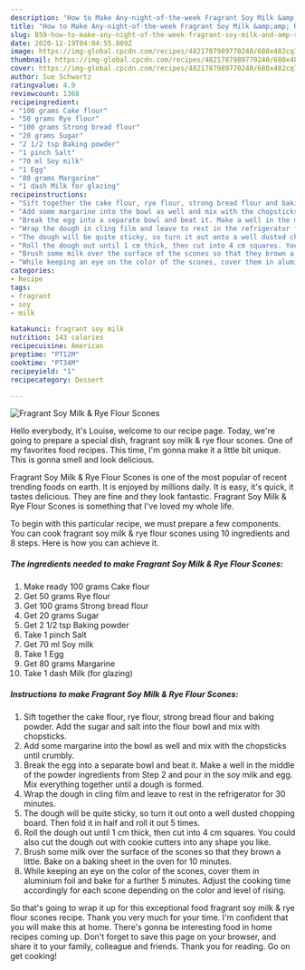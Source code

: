 ```yaml
---
description: "How to Make Any-night-of-the-week Fragrant Soy Milk &amp;amp; Rye Flour Scones"
title: "How to Make Any-night-of-the-week Fragrant Soy Milk &amp;amp; Rye Flour Scones"
slug: 859-how-to-make-any-night-of-the-week-fragrant-soy-milk-and-amp-rye-flour-scones
date: 2020-12-19T04:04:55.809Z
image: https://img-global.cpcdn.com/recipes/4821787989770240/680x482cq70/fragrant-soy-milk-rye-flour-scones-recipe-main-photo.jpg
thumbnail: https://img-global.cpcdn.com/recipes/4821787989770240/680x482cq70/fragrant-soy-milk-rye-flour-scones-recipe-main-photo.jpg
cover: https://img-global.cpcdn.com/recipes/4821787989770240/680x482cq70/fragrant-soy-milk-rye-flour-scones-recipe-main-photo.jpg
author: Sue Schwartz
ratingvalue: 4.9
reviewcount: 1368
recipeingredient:
- "100 grams Cake flour"
- "50 grams Rye flour"
- "100 grams Strong bread flour"
- "20 grams Sugar"
- "2 1/2 tsp Baking powder"
- "1 pinch Salt"
- "70 ml Soy milk"
- "1 Egg"
- "80 grams Margarine"
- "1 dash Milk for glazing"
recipeinstructions:
- "Sift together the cake flour, rye flour, strong bread flour and baking powder. Add the sugar and salt into the flour bowl and mix with chopsticks."
- "Add some margarine into the bowl as well and mix with the chopsticks until crumbly."
- "Break the egg into a separate bowl and beat it. Make a well in the middle of the powder ingredients from Step 2 and pour in the soy milk and egg. Mix everything together until a dough is formed."
- "Wrap the dough in cling film and leave to rest in the refrigerator for 30 minutes."
- "The dough will be quite sticky, so turn it out onto a well dusted chopping board. Then fold it in half and roll it out 5 times."
- "Roll the dough out until 1 cm thick, then cut into 4 cm squares. You could also cut the dough out with cookie cutters into any shape you like."
- "Brush some milk over the surface of the scones so that they brown a little. Bake on a baking sheet in the oven for 10 minutes."
- "While keeping an eye on the color of the scones, cover them in aluminium foil and bake for a further 5 minutes. Adjust the cooking time accordingly for each scone depending on the color and level of rising."
categories:
- Recipe
tags:
- fragrant
- soy
- milk

katakunci: fragrant soy milk 
nutrition: 143 calories
recipecuisine: American
preptime: "PT12M"
cooktime: "PT34M"
recipeyield: "1"
recipecategory: Dessert

---
```



![Fragrant Soy Milk &amp; Rye Flour Scones](https://img-global.cpcdn.com/recipes/4821787989770240/680x482cq70/fragrant-soy-milk-rye-flour-scones-recipe-main-photo.jpg)

Hello everybody, it's Louise, welcome to our recipe page. Today, we're going to prepare a special dish, fragrant soy milk &amp; rye flour scones. One of my favorites food recipes. This time, I'm gonna make it a little bit unique. This is gonna smell and look delicious.

Fragrant Soy Milk &amp; Rye Flour Scones is one of the most popular of recent trending foods on earth. It is enjoyed by millions daily. It is easy, it's quick, it tastes delicious. They are fine and they look fantastic. Fragrant Soy Milk &amp; Rye Flour Scones is something that I've loved my whole life.




To begin with this particular recipe, we must prepare a few components. You can cook fragrant soy milk &amp; rye flour scones using 10 ingredients and 8 steps. Here is how you can achieve it.

<!--inarticleads1-->

##### The ingredients needed to make Fragrant Soy Milk &amp; Rye Flour Scones:

1. Make ready 100 grams Cake flour
1. Get 50 grams Rye flour
1. Get 100 grams Strong bread flour
1. Get 20 grams Sugar
1. Get 2 1/2 tsp Baking powder
1. Take 1 pinch Salt
1. Get 70 ml Soy milk
1. Take 1 Egg
1. Get 80 grams Margarine
1. Take 1 dash Milk (for glazing)




<!--inarticleads2-->

##### Instructions to make Fragrant Soy Milk &amp; Rye Flour Scones:

1. Sift together the cake flour, rye flour, strong bread flour and baking powder. Add the sugar and salt into the flour bowl and mix with chopsticks.
1. Add some margarine into the bowl as well and mix with the chopsticks until crumbly.
1. Break the egg into a separate bowl and beat it. Make a well in the middle of the powder ingredients from Step 2 and pour in the soy milk and egg. Mix everything together until a dough is formed.
1. Wrap the dough in cling film and leave to rest in the refrigerator for 30 minutes.
1. The dough will be quite sticky, so turn it out onto a well dusted chopping board. Then fold it in half and roll it out 5 times.
1. Roll the dough out until 1 cm thick, then cut into 4 cm squares. You could also cut the dough out with cookie cutters into any shape you like.
1. Brush some milk over the surface of the scones so that they brown a little. Bake on a baking sheet in the oven for 10 minutes.
1. While keeping an eye on the color of the scones, cover them in aluminium foil and bake for a further 5 minutes. Adjust the cooking time accordingly for each scone depending on the color and level of rising.




So that's going to wrap it up for this exceptional food fragrant soy milk &amp; rye flour scones recipe. Thank you very much for your time. I'm confident that you will make this at home. There's gonna be interesting food in home recipes coming up. Don't forget to save this page on your browser, and share it to your family, colleague and friends. Thank you for reading. Go on get cooking!
